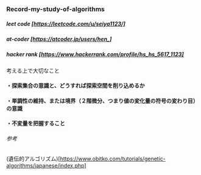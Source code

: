 ### Record-my-study-of-algorithms

##### leet code [https://leetcode.com/u/seiya1123/]
##### at-coder  [https://atcoder.jp/users/hen_]
##### hacker rank [https://www.hackerrank.com/profile/hs_hs_5617_1123]

考える上で大切なこと

#### ・探索集合の意識と、どうすれば探索空間を削り込めるか
#### ・単調性の維持、または境界（２階微分、つまり値の変化量の符号の変わり目）の意識
#### ・不変量を把握すること



###### 参考

(遺伝的アルゴリズム)[https://www.obitko.com/tutorials/genetic-algorithms/japanese/index.php]

